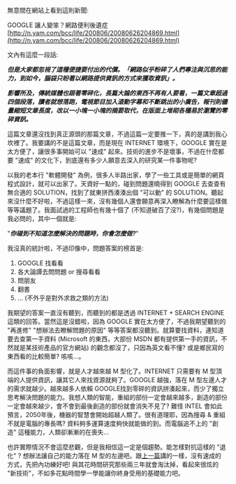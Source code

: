 無意間在網站上看到這則新聞:

GOOGLE 讓人變笨？網路便利後遺症  
[http://n.yam.com/bcc/life/200806/20080626204869.html](http://n.yam.com/bcc/life/200806/20080626204869.html)

文內有這麼一段話:

**_但是大家都忽視了這種便捷要付出的代價。「網路似乎粉碎了人們專注與沉思的能力，到如今，腦袋只盼著以網路提供資訊的方式來獲取資訊」。_**

**_影響所及，傳統媒體也跟著零碎化，長篇大論的東西不再有人要看，一篇文章超過四個段落，讀者就想落跑，電視節目加入滾動字幕和不斷跳出的小廣告，報刊則儘量縮短文章長度，改以一小塊一小塊的摘要取代，在版面上堆砌各種易於瀏覽的零碎資訊。_**

這篇文章還沒找到真正源頭的那篇文章，不過這篇一定要推一下，真的是講到我心坎裡了。我要講的不是這篇文章，而是現在 INTERNET 環境下，GOOGLE 實在是太方便了，讓很多事開始可以 "速成" 起來。技術的進步不是壞事，不過在什麼都要 "速成" 的文化下，到底還有多少人願意去深入的研究某一件事物呢?

以我的老本行 "軟體開發" 為例，很多人半路出家，學了一些工具或是簡單的網頁程式設計，就可以出家了。天資好一點的，碰到問題還曉得到 GOOGLE 去查查有無合適的 SOLUTION，找到了就東拼西湊湊出個 "可以動" 的 SOLUTION。聽起來沒什麼不好啦，不過這樣一來，沒有幾個人還會願意再深入瞭解為什麼要這樣做等等議題了。我面試過的工程師也有幾十個了 (不知道破百了沒?)，有幾個問題是我必問的，其中一個就是:

"**_你碰到不知道怎麼解決的問題時，你會怎麼做?_**"

我沒真的統計啦，不過印像中，問題答案的榜首是:

1. GOOGLE 找看看
2. 各大論譚去問問題 or 搜尋看看
3. 問朋友
4. 翻書
5. ... (不外乎是對外求救之類的方法)

我期望的答案一直沒有聽到，而聽到的都是透過 INTERNET + SEARCH ENGINE 這類的回答。當然這是沒錯啦，因為 GOOGLE 實在太方便了，不過我期望聽到的 "再進修" "想辦法去瞭解問題的原因" 等等答案都沒聽到。就算要找資料，連知道要去查第一手資料 (Microsoft 的東西，大部份 MSDN 都有提供第一手的資訊，不然就是某技術產品的官方網站) 的觀念都沒了，只因為英文看不懂? 或是鄉民寫的東西看的比較簡單? 咳咳...。

而這件事的負面影響，就是人才越來越 M 型化了。INTERNET 只需要有 M 型頂端的人提供資訊，讓其它人來找資源就夠了。GOOGLE 越強，落在 M 型左邊人才的需求就越少。越來越多人依賴 GOOGLE找到零碎的資訊拼湊起來，而少了獨立思考解決問題的能力。我想人類的智能，重組的部份一定會越來越多，創造的部份一定會越來越少，會不會到最後創造的部份就會消失不見了? 難怪 INTEL 會如此預言，2050年後，機器的智慧會開始超越人類了。很有道理耶，因為搜尋 & 重組不就是電腦的專長嗎? 資料夠多運算速度夠快就能做的到。而電腦追不上的 "創造" 這種能力，人類卻漸漸的在喪失...

也許實際情況不會這麼悲觀，但是我相信這一定是個趨勢。能怎樣對抗這樣的 "退化" ? 想辦法讓自己的能力落在 M 型的左邊吧。跟[上一篇](/post/GoodProgrammer1.aspx)講的一樣，沒有速成的方式，先把內功練好吧! 與其花時間研究那些兩三年就會淘汰掉，看起來很炫的 "新技術"，不如多花點時間學一學能讓你終身受用的基礎能力吧。